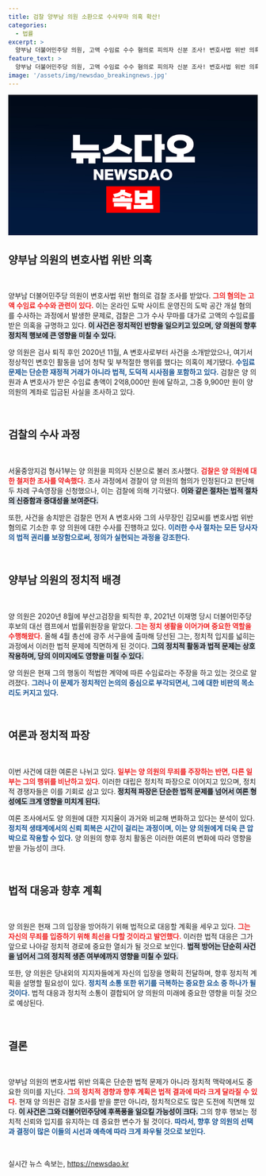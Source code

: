 ```yaml
---
title: 검찰 양부남 의원 소환으로 수사무마 의혹 확산!
categories:
  - 법률
excerpt: >
  양부남 더불어민주당 의원, 고액 수임료 수수 혐의로 피의자 신분 조사! 변호사법 위반 의혹에 휘말린 정치인의 숨겨진 진실이 드러날까? 클릭해 확인하세요!
feature_text: >
  양부남 더불어민주당 의원, 고액 수임료 수수 혐의로 피의자 신분 조사! 변호사법 위반 의혹에 휘말린 정치인의 숨겨진 진실이 드러날까? 클릭해 확인하세요!
image: '/assets/img/newsdao_breakingnews.jpg'
---
```


<p><img src="/assets/img/newsdao_breakingnews.jpg" alt="pcversion 속보" /></p>

<h2 data-ke-size="size26">양부남 의원의 변호사법 위반 의혹</h2>

<p data-ke-size="size16">&nbsp;</p>

<p>양부남 더불어민주당 의원이 변호사법 위반 혐의로 검찰 조사를 받았다. <b><span style="color: #ee2323;">그의 혐의는 고액 수임료 수수와 관련이 있다.</span></b> 이는 온라인 도박 사이트 운영진의 도박 공간 개설 혐의를 수사하는 과정에서 발생한 문제로, 검찰은 그가 수사 무마를 대가로 고액의 수임료를 받은 의혹을 규명하고 있다. <b><span style="background-color: #21538527;">이 사건은 정치적인 반향을 일으키고 있으며, 양 의원의 향후 정치적 행보에 큰 영향을 미칠 수 있다.</span></b></p>

<p>양 의원은 검사 퇴직 후인 2020년 11월, A 변호사로부터 사건을 소개받았으나, 여기서 정상적인 변호인 활동을 넘어 청탁 및 부적절한 행위를 했다는 의혹이 제기됐다. <b><span style="color: #1a5490;">수임료 문제는 단순한 재정적 거래가 아니라 법적, 도덕적 시사점을 포함하고 있다.</span></b> 검찰은 양 의원과 A 변호사가 받은 수임료 총액이 2억8,000만 원에 달하고, 그중 9,900만 원이 양 의원의 계좌로 입금된 사실을 조사하고 있다.</p>

<p data-ke-size="size16">&nbsp;</p>

<h2 data-ke-size="size26">검찰의 수사 과정</h2>

<p data-ke-size="size16">&nbsp;</p>

<p>서울중앙지검 형사1부는 양 의원을 피의자 신분으로 불러 조사했다. <b><span style="color: #ee2323;">검찰은 양 의원에 대한 철저한 조사를 약속했다.</span></b> 조사 과정에서 경찰이 양 의원의 혐의가 인정된다고 판단해 두 차례 구속영장을 신청했으나, 이는 검찰에 의해 기각됐다. <b><span style="background-color: #21538527;">이와 같은 절차는 법적 절차의 신중함과 중대성을 보여준다.</span></b></p>

<p>또한, 사건을 송치받은 검찰은 먼저 A 변호사와 그의 사무장인 김모씨를 변호사법 위반 혐의로 기소한 후 양 의원에 대한 수사를 진행하고 있다. <b><span style="color: #1a5490;">이러한 수사 절차는 모든 당사자의 법적 권리를 보장함으로써, 정의가 실현되는 과정을 강조한다.</span></b></p>

<p data-ke-size="size16">&nbsp;</p>

<h2 data-ke-size="size26">양부남 의원의 정치적 배경</h2>

<p data-ke-size="size16">&nbsp;</p>

<p>양 의원은 2020년 8월에 부산고검장을 퇴직한 후, 2021년 이재명 당시 더불어민주당 후보의 대선 캠프에서 법률위원장을 맡았다. <b><span style="color: #ee2323;">그는 정치 생활을 이어가며 중요한 역할을 수행해왔다.</span></b> 올해 4월 총선에 광주 서구을에 출마해 당선된 그는, 정치적 입지를 넓히는 과정에서 이러한 법적 문제에 직면하게 된 것이다. <b><span style="background-color: #21538527;">그의 정치적 활동과 법적 문제는 상호작용하며, 당의 이미지에도 영향을 미칠 수 있다.</span></b></p>

<p>양 의원은 현재 그의 행동이 적법한 계약에 따른 수임료라는 주장을 하고 있는 것으로 알려졌다. <b><span style="color: #1a5490;">그러나 이 문제가 정치적인 논의의 중심으로 부각되면서, 그에 대한 비판의 목소리도 커지고 있다.</span></b></p>

<p data-ke-size="size16">&nbsp;</p>

<h2 data-ke-size="size26">여론과 정치적 파장</h2>

<p data-ke-size="size16">&nbsp;</p>

<p>이번 사건에 대한 여론은 나뉘고 있다. <b><span style="color: #ee2323;">일부는 양 의원의 무죄를 주장하는 반면, 다른 일부는 그의 행위를 비난하고 있다.</span></b> 이러한 대립은 정치적 파장으로 이어지고 있으며, 정치적 경쟁자들은 이를 기회로 삼고 있다. <b><span style="background-color: #21538527;">정치적 파장은 단순한 법적 문제를 넘어서 여론 형성에도 크게 영향을 미치게 된다.</span></b></p>

<p>여론 조사에서도 양 의원에 대한 지지율이 과거와 비교해 변화하고 있다는 분석이 있다. <b><span style="color: #1a5490;">정치적 생태계에서의 신뢰 회복은 시간이 걸리는 과정이며, 이는 양 의원에게 더욱 큰 압박으로 작용할 수 있다.</span></b> 양 의원의 향후 정치 활동은 이러한 여론의 변화에 따라 영향을 받을 가능성이 크다.</p>

<p data-ke-size="size16">&nbsp;</p>

<h2 data-ke-size="size26">법적 대응과 향후 계획</h2>

<p data-ke-size="size16">&nbsp;</p>

<p>양 의원은 현재 그의 입장을 방어하기 위해 법적으로 대응할 계획을 세우고 있다. <b><span style="color: #ee2323;">그는 자신의 무죄를 입증하기 위해 최선을 다할 것이라고 발언했다.</span></b> 이러한 법적 대응은 그가 앞으로 나아갈 정치적 경로에 중요한 열쇠가 될 것으로 보인다. <b><span style="background-color: #21538527;">법적 방어는 단순히 사건을 넘어서 그의 정치적 생존 여부에까지 영향을 미칠 수 있다.</span></b></p>

<p>또한, 양 의원은 당내외의 지지자들에게 자신의 입장을 명확히 전달하며, 향후 정치적 계획을 설명할 필요성이 있다. <b><span style="color: #1a5490;">정치적 소통 또한 위기를 극복하는 중요한 요소 중 하나가 될 것이다.</span></b> 법적 대응과 정치적 소통이 결합되어 양 의원의 미래에 중요한 영향을 미칠 것으로 예상된다.</p>

<p data-ke-size="size16">&nbsp;</p>

<h2 data-ke-size="size26">결론</h2>

<p data-ke-size="size16">&nbsp;</p>

<p>양부남 의원의 변호사법 위반 의혹은 단순한 법적 문제가 아니라 정치적 맥락에서도 중요한 의미를 지닌다. <b><span style="color: #ee2323;">그의 정치적 경향과 향후 계획은 법적 결과에 따라 크게 달라질 수 있다.</span></b> 현재 양 의원은 검찰 조사를 받을 뿐만 아니라, 정치적으로도 많은 도전에 직면해 있다. <b><span style="background-color: #21538527;">이 사건은 그와 더불어민주당에 후폭풍을 일으킬 가능성이 크다.</span></b> 그의 향후 행보는 정치적 신뢰와 입지를 유지하는 데 중요한 변수가 될 것이다. <b><span style="color: #1a5490;">따라서, 향후 양 의원의 선택과 결정이 많은 이들의 시선과 예측에 따라 크게 좌우될 것으로 보인다.</span></b></p>

<p data-ke-size="size16">&nbsp;</p>
실시간 뉴스 속보는, <a href="https://newsdao.kr" rel="dofollow">https://newsdao.kr</a>



